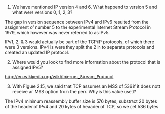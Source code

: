 1. We have mentioned IP version 4 and 6. What happend to version 5 and what were versions 0, 1, 2, 3?

The gap in version sequence between IPv4 and IPv6 resulted from the assignment of number 5 to the experimental Internet Stream Protocol in 1979, which however was never referred to as IPv5.

IPv1, 2, & 3 would actually be part of the TCP/IP protocols, of which there were 3 versions. IPv4 is were they split the 2 in to separate protocols and created an updated IP protocol.

2. Where would you look to find more information about the protocol that is assigned IPv5?

http://en.wikipedia.org/wiki/Internet_Stream_Protocol

3. With Figure 2.15, we said that TCP assumes an MSS of 536 if it does nott receive an MSS option from the perr. Why is this value used?

The IPv4 minimum reassembly buffer size is 576 bytes, substract 20 bytes of the header of IPv4 and 20 bytes of heaader of TCP, so we get 536 bytes


